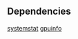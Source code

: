 ## Dependencies

[systemstat](https://lib.rs/crates/systemstat)
[gpuinfo](https://crates.io/crates/gpuinfo)
